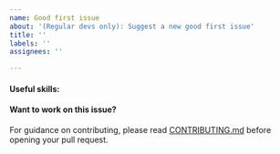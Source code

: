```yaml
---
name: Good first issue
about: '(Regular devs only): Suggest a new good first issue'
title: ''
labels: ''
assignees: ''

---
```


<!-- Needs the label "good first issue" assigned manually before or after opening -->

<!-- A good first issue is an uncontroversial issue, that has a relatively unique and obvious solution -->

<!-- Motivate the issue and explain the solution briefly -->

#### Useful skills:

<!-- (For example, “C++11 std::thread”, “Qt5 GUI and async GUI design” or “basic understanding of BritanniaCoin mining and the BritanniaCoin Core RPC interface”.) -->

#### Want to work on this issue?

For guidance on contributing, please read [CONTRIBUTING.md](https://github.com/britanniacoin/britanniacoin/blob/master/CONTRIBUTING.md) before opening your pull request.
